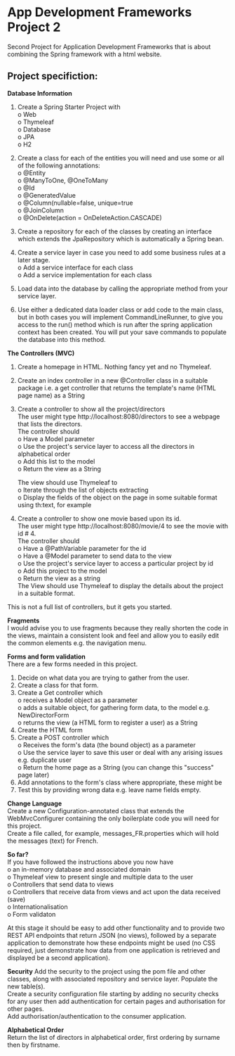 # App Development Frameworks Project 2 <br />
 Second Project for Application Development Frameworks that is about combining the Spring framework with a html website. <br />
 
## Project specifiction: <br />
**Database Information** <br />
1. Create a Spring Starter Project with  <br />
o Web  <br />
o Thymeleaf  <br />
o Database  <br />
o JPA  <br />
o H2 <br />

2. Create a class for each of the entities you will need and use some or all of the following annotations: <br />
o @Entity <br />
o @ManyToOne, @OneToMany <br />
o @Id <br />
o @GeneratedValue <br />
o @Column(nullable=false, unique=true <br />
o @JoinColumn <br />
o @OnDelete(action = OnDeleteAction.CASCADE) <br />

3. Create a repository for each of the classes by creating an interface which extends the JpaRepository which is automatically a Spring bean. <br />
4. Create a service layer in case you need to add some business rules at a later stage. <br />
o Add a service interface for each class <br />
o Add a service implementation for each class <br />
5. Load data into the database by calling the appropriate method from your service layer. <br />
6. Use either a dedicated data loader class or add code to the main class, but in both cases you will implement CommandLineRunner, to give you access to the run() method which is run after the spring application context has been created. You will put your save commands to populate the database into this method. <br />

**The Controllers (MVC)** <br />
1. Create a homepage in HTML. Nothing fancy yet and no Thymeleaf. <br />
2. Create an index controller in a new @Controller class in a suitable package i.e. a get controller that returns the template's name (HTML page name) as a String <br />
3. Create a controller to show all the project/directors <br />
   The user might type http://localhost:8080/directors to see a webpage that lists the directors. <br />
   The controller should <br />
   o Have a Model parameter <br />
   o Use the project's service layer to access all the directors in alphabetical order <br />
   o Add this list to the model <br />
   o Return the view as a String <br />

   The view should use Thymeleaf to <br />
   o Iterate through the list of objects extracting <br />
   o Display the fields of the object on the page in some suitable format using th:text, for example <br />
4. Create a controller to show one movie based upon its id. <br />
   The user might type http://localhost:8080/movie/4 to see the movie with id # 4. <br />
   The controller should <br />
  o Have a @PathVariable parameter for the id <br />
  o Have a @Model parameter to send data to the view <br />
  o Use the project's service layer to access a particular project by id  <br />
  o Add this project to the model <br />
  o Return the view as a string <br />
  The View should use Thymeleaf to display the details about the project in a suitable format. <br />

  This is not a full list of controllers, but it gets you started.  <br />

**Fragments** <br />
I would advise you to use fragments because they really shorten the code in the views, maintain a consistent look and feel and allow you to easily edit the common elements e.g. the navigation menu. <br />

**Forms and form validation** <br />
There are a few forms needed in this project. <br />
1. Decide on what data you are trying to gather from the user. <br />
2. Create a class for that form. <br />
3. Create a Get controller which  <br />
   o receives a Model object as a parameter  <br />
   o adds a suitable object, for gathering form data, to the model e.g. NewDirectorForm <br />
   o returns the view (a HTML form to register a user) as a String  <br />
4. Create the HTML form  <br />
5. Create a POST controller which <br />
  o Receives the form's data (the bound object) as a parameter <br />
  o Use the service layer to save this user or deal with any arising issues e.g. duplicate user <br />
  o Return the home page as a String (you can change this "success" page later) <br />
6. Add annotations to the form's class where appropriate, these might be <br />
7. Test this by providing wrong data e.g. leave name fields empty. <br />

**Change Language** <br />
Create a new Configuration-annotated class that extends the WebMvcConfigurer containing the only boilerplate code you will need for this project. <br />
Create a file called, for example, messages_FR.properties which will hold the messages (text) for French. <br />

**So far?** <br />
If you have followed the instructions above you now have <br />
o an in-memory database and associated domain <br />
o Thymeleaf view to present single and multiple data to the user <br />
o Controllers that send data to views <br />
o Controllers that receive data from views and act upon the data received (save) <br />
o Internationalisation <br />
o Form validaton <br />

At this stage it should be easy to add other functionality and to provide two REST API endpoints that return JSON (no views), followed by a separate application to demonstrate how these endpoints might be used (no CSS required, just demonstrate how data from one application is retrieved and displayed be a second application). <br />

**Security**
Add the security to the project using the pom file and other classes, along with associated repository and service layer. Populate the new table(s). <br />
Create a security configuration file starting by adding no security checks for any user then add authentication for certain pages and authorisation for other pages.  <br />
Add authorisation/authentication to the consumer application. <br />

**Alphabetical Order** <br />
Return the list of directors in alphabetical order, first ordering by surname then by firstname. <br />
